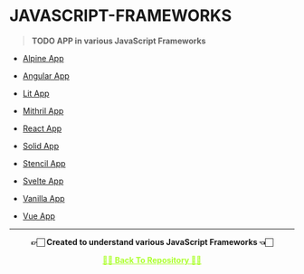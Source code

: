 # JAVASCRIPT-FRAMEWORKS

>**TODO APP in various JavaScript Frameworks**

 - [Alpine App](https://github.com/Amey-Thakur/JAVASCRIPT-FRAMEWORKS/tree/main/Alpine%20App)
 
 - [Angular App](https://github.com/Amey-Thakur/JAVASCRIPT-FRAMEWORKS/tree/main/Angular%20App)
 
 - [Lit App](https://github.com/Amey-Thakur/JAVASCRIPT-FRAMEWORKS/tree/main/Lit%20App)
 
 - [Mithril App](https://github.com/Amey-Thakur/JAVASCRIPT-FRAMEWORKS/tree/main/Mithril%20App)
 
 - [React App](https://github.com/Amey-Thakur/JAVASCRIPT-FRAMEWORKS/tree/main/React%20App)
 
 - [Solid App](https://github.com/Amey-Thakur/JAVASCRIPT-FRAMEWORKS/tree/main/Solid%20App)
 
 - [Stencil App](https://github.com/Amey-Thakur/JAVASCRIPT-FRAMEWORKS/tree/main/Stencil%20App)
 
 - [Svelte App](https://github.com/Amey-Thakur/JAVASCRIPT-FRAMEWORKS/tree/main/Svelte%20App)
 
 - [Vanilla App](https://github.com/Amey-Thakur/JAVASCRIPT-FRAMEWORKS/tree/main/Vanilla%20App)
 
 - [Vue App](https://github.com/Amey-Thakur/JAVASCRIPT-FRAMEWORKS/tree/main/Vue%20App)

---

<p align="center"> <b> 👉🏻 Created to understand various JavaScript Frameworks 👈🏻 <b> </p>
 
<p align="center"><a href='https://github.com/Amey-Thakur/JAVASCRIPT-FRAMEWORKS', style='color: greenyellow;'> ✌🏻 Back To Repository ✌🏻</p>
